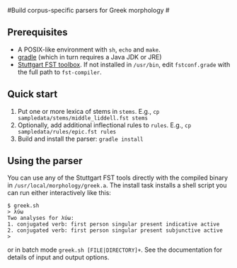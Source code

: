 #Build corpus-specific parsers for Greek morphology #


## Prerequisites

- A POSIX-like environment with `sh`, `echo` and `make`.
- [gradle](http://gradle.org/) (which in turn requires a Java JDK or JRE)
- [Stuttgart FST toolbox](http://www.cis.uni-muenchen.de/~schmid/tools/SFST/).  If not installed in `/usr/bin`, edit `fstconf.grade` with the full path to `fst-compiler`.



## Quick start


1. Put one or more lexica of stems in `stems`.  E.g., `cp sampledata/stems/middle_liddell.fst stems`
2. Optionally, add additional inflectional rules to `rules`.  E.g., `cp sampledata/rules/epic.fst rules`
3. Build and install the parser: `gradle install`


## Using the parser

You can use any of the Stuttgart FST tools directly with the compiled binary in `/usr/local/morphology/greek.a`. The install task installs a shell script you can run either interactively like this:

    $ greek.sh
    > λύω
    Two analyses for λύω:
    1. conjugated verb: first person singular present indicative active
    2. conjugated verb: first person singular present subjunctive active
    >

or in batch mode `greek.sh [FILE|DIRECTORY]+`.  See the documentation for details of input and output options.
